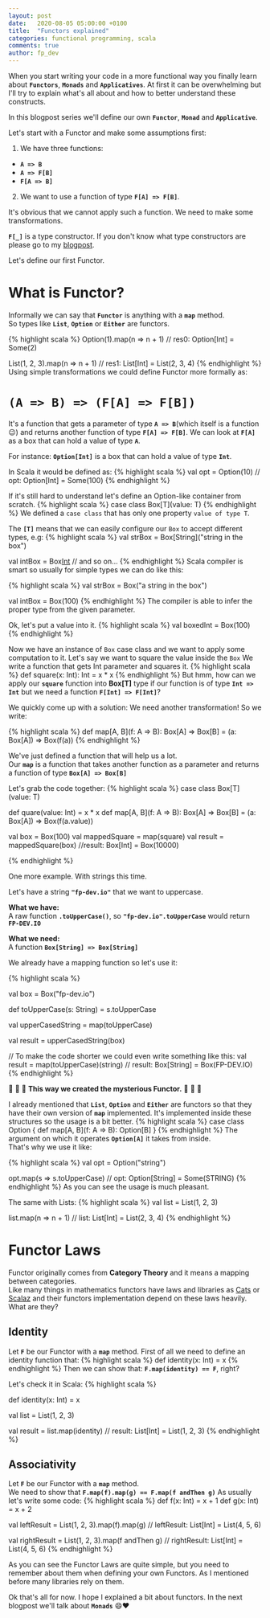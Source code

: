 ```yaml
---
layout: post
date:   2020-08-05 05:00:00 +0100
title:  "Functors explained"
categories: functional programming, scala
comments: true
author: fp_dev
---
```


When you start writing your code in a more functional way you finally learn about **`Functors`**, **`Monads`** and
**`Applicatives`**.
At first it can be overwhelming but I'll try to explain what's all about and how to better understand these constructs.

In this blogpost series we'll define our own **`Functor`**, **`Monad`** and **`Applicative`**.

Let's start with a Functor and make some assumptions first:

1. We have three functions:
 - **`A => B`**
 - **`A => F[B]`**
 - **`F[A => B]`**
2. We want to use a function of type **`F[A] => F[B]`**.  

It's obvious that we cannot apply such a function. We need to make some transformations.

**`F[_]`** is a type constructor. If you don't know what type constructors are please go to my
[blogpost](https://fp-dev.io/type-constructors).

Let's define our first Functor. 
# What is Functor?
Informally we can say that **`Functor`** is anything with a **`map`** method.  
So types like **`List`**, **`Option`** or **`Either`** are functors.

{% highlight scala %}
Option(1).map(n => n + 1)
// res0: Option[Int] = Some(2)

List(1, 2, 3).map(n => n + 1)
// res1: List[Int] = List(2, 3, 4)
{% endhighlight %}
Using simple transformations we could define Functor more formally as:

# **`(A => B) => (F[A] => F[B])`**
It's a function that gets a parameter of type **`A => B`**(which itself is a function :wink:) and returns another function of type **`F[A] => F[B]`**.
We can look at **`F[A]`** as a box that can hold a value of type **`A`**.  

For instance:
**`Option[Int]`** is a box that can hold a value of type **`Int`**.  

In Scala it would be defined as:
{% highlight scala %}
val opt = Option(10)
// opt: Option[Int] = Some(100) 
{% endhighlight %}

If it's still hard to understand let's define an Option-like container from scratch.
{% highlight scala %}
case class Box[T](value: T)
{% endhighlight %}
We defined a `case class` that has only one property `value of type T`.

The **`[T]`** means that we can easily configure our `Box` to accept different types, e.g:
{% highlight scala %}
val strBox = Box[String]("string in the box")

val intBox = Box[Int](100)
// and so on...
{% endhighlight %}
Scala compiler is smart so usually for simple types we can do like this:

{% highlight scala %}
val strBox = Box("a string in the box")

val intBox = Box(100)
{% endhighlight %}
The compiler is able to infer the proper type from the given parameter.

Ok, let's put a value into it.
{% highlight scala %}
val boxedInt = Box(100)
{% endhighlight %}

Now we have an instance of `Box` case class and we want to apply some computation to it. Let's say we want to square
the value inside the `Box`
We write a function that gets Int parameter and squares it. 
{% highlight scala %}
def square(x: Int): Int = x * x
{% endhighlight %}
But hmm, how can we apply our **`square`** function into **Box[T]** type if our function is of type **`Int => Int`** but we need
a function **`F[Int] => F[Int]`**?

We quickly come up with a solution: We need another transformation!
So we write:

{% highlight scala %}
def map[A, B](f: A => B): Box[A] => Box[B] = (a: Box[A]) => Box(f(a))
{% endhighlight %}

We've just defined a function that will help us a lot.  
Our **`map`** is a function that takes another function as a parameter and returns a function of type **`Box[A] => Box[B]`**

Let's grab the code together:
{% highlight scala %}
case class Box[T](value: T)

def quare(value: Int) = x * x
def map[A, B](f: A => B): Box[A] => Box[B] = (a: Box[A]) => Box(f(a.value))

val box = Box(100)
val mappedSquare = map(square)
val result = mappedSquare(box)
//result: Box[Int] = Box(10000)

{% endhighlight %}

One more example. With strings this time.

Let's have a string **`"fp-dev.io"`** that we want to uppercase. 

**What we have:**  
A raw function **`.toUpperCase()`**, so **`"fp-dev.io".toUpperCase`** would return **`FP-DEV.IO`**

**What we need:**  
A function **`Box[String] => Box[String]`**

We already have a mapping function so let's use it:

{% highlight scala %}

val box = Box("fp-dev.io")

def toUpperCase(s: String) = s.toUpperCase

val upperCasedString = map(toUpperCase)

val result = upperCasedString(box)

// To make the code shorter we could even write something like this:
val result = map(toUpperCase)(string)
// result: Box[String] = Box(FP-DEV.IO)
{% endhighlight %}

:tada: :tada: :tada: **This way we created the mysterious Functor.** :tada: :tada: :tada:

I already mentioned that **`List`**, **`Option`** and **`Either`** are functors so that
they have their own version of **`map`** implemented. It's implemented inside these structures so the usage is a bit
better. 
{% highlight scala %}
case class Option {
  def map[A, B](f: A => B): Option[B]
}
{% endhighlight %}
The argument on which it operates **`Option[A]`** it takes from inside.  
That's why we use it like:

{% highlight scala %}
val opt = Option("string")

opt.map(s => s.toUpperCase)
// opt: Option[String] = Some(STRING)
{% endhighlight %}
As you can see the usage is much pleasant. 

The same with Lists:
{% highlight scala %}
val list = List(1, 2, 3)

list.map(n => n + 1)
// list: List[Int] = List(2, 3, 4)
{% endhighlight %}

# Functor Laws
Functor originally comes from **Category Theory** and it means a mapping between categories.  
Like many things in mathematics functors have laws and libraries 
as [Cats](https://typelevel.org/cats) or [Scalaz](https://scalaz.github.io/7) and their functors implementation depend on these laws heavily.  
What are they?  
## **Identity**
Let **`F`** be our Functor with a **`map`** method. First of all we need to define an identity function that:
{% highlight scala %}
def identity(x: Int) = x
{% endhighlight %}
Then we can show that: **`F.map(identity) == F`**, right?

Let's check it in Scala:
{% highlight scala %}

def identity(x: Int) = x

val list = List(1, 2, 3)

val result = list.map(identity)
// result: List[Int] = List(1, 2, 3)
{% endhighlight %}

## **Associativity**

Let **`F`** be our Functor with a **`map`** method.  
We need to show that **`F.map(f).map(g) == F.map(f andThen g)`**
As usually let's write some code:
{% highlight scala %}
def f(x: Int) = x + 1
def g(x: Int) = x + 2

val leftResult = List(1, 2, 3).map(f).map(g)
// leftResult: List[Int] = List(4, 5, 6)

val rightResult = List(1, 2, 3).map(f andThen g)
// rightResult: List[Int] = List(4, 5, 6)
{% endhighlight %}

As you can see the Functor Laws are quite simple, but you need to remember about them when defining your own Functors.
As I mentioned before many libraries rely on them.

Ok that's all for now. I hope I explained a bit about functors. In the next blogpost we'll talk about **`Monads`**
:smile::heart:

